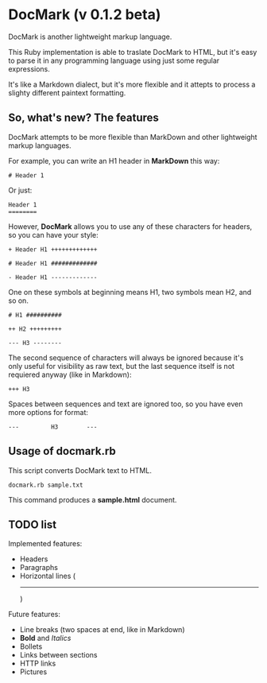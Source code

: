 DocMark (v 0.1.2 beta)
====================
DocMark is another lightweight markup language.

This Ruby implementation is able to traslate 
DocMark to HTML, but it's easy to parse it in 
any programming language using just some
regular expressions.

It's like a Markdown dialect, but it's more
flexible and it attepts to process a slighty
different paintext formatting.

So, what's new? The features
----------------------------
DocMark attempts to be more flexible than MarkDown
and other lightweight markup languages.

For example, you can write an H1 header in
**MarkDown** this way:

	# Header 1

Or just:

	Header 1
	========

However, **DocMark** allows you to use any of these
characters for headers, so you can have your style:

	+ Header H1 +++++++++++++

	# Header H1 #############

	- Header H1 -------------

One on these symbols at beginning means H1, two
symbols mean H2, and so on.

	# H1 ##########

	++ H2 +++++++++

	--- H3 --------

The second sequence of characters will always be
ignored because it's only useful for visibility
as raw text, but the last sequence itself is 
not requiered anyway (like in Markdown):

	+++ H3

Spaces between sequences and text are ignored too, 
so you have even more options for format:

	---         H3        ---

Usage of docmark.rb
-------------------
This script converts DocMark text to HTML.

	docmark.rb sample.txt

This command produces a **sample.html** document.

TODO list
---------
Implemented features:
* Headers
* Paragraphs
* Horizontal lines (<hr>)

Future features:
* Line breaks (two spaces at end, like in Markdown)
* **Bold** and _Italics_
* Bollets
* Links between sections
* HTTP links
* Pictures
